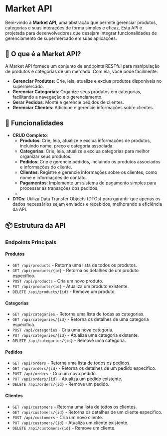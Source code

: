 # Market API

Bem-vindo à **Market API**, uma abstração que permite gerenciar produtos, categorias e suas interações de forma simples e eficaz. Esta API é projetada para desenvolvedores que desejam integrar funcionalidades de gerenciamento de supermercado em suas aplicações.

## 🛒 O que é a Market API?

A Market API fornece um conjunto de endpoints RESTful para manipulação de produtos e categorias de um mercado. Com ela, você pode facilmente:

- **Gerenciar Produtos**: Crie, leia, atualize e exclua produtos disponíveis no supermercado.
- **Gerenciar Categorias**: Organize seus produtos em categorias, facilitando a navegação e o gerenciamento.
- **Gerar Pedidos**: Monte e gerencie pedidos de clientes.
- **Gerenciar Clientes**: Adicione e gerencie informações sobre clientes.

## 🚀 Funcionalidades

- **CRUD Completo**:
  - **Produtos**: Crie, leia, atualize e exclua informações de produtos, incluindo nome, preço e categoria associada.
  - **Categorias**: Crie, leia, atualize e exclua categorias para melhor organizar seus produtos.
  - **Pedidos**: Crie e gerencie pedidos, incluindo os produtos associados e informações do cliente.
  - **Clientes**: Registre e gerencie informações sobre os clientes, como nome e informações de contato.
  - **Pagamentos**: Implemente um sistema de pagamento simples para processar as transações dos pedidos.
  - 
- **DTOs**: Utiliza Data Transfer Objects (DTOs) para garantir que apenas os dados necessários sejam enviados e recebidos, melhorando a eficiência da API.

## 📦 Estrutura da API

### Endpoints Principais

#### Produtos
- `GET /api/products` - Retorna uma lista de todos os produtos.
- `GET /api/products/{id}` - Retorna os detalhes de um produto específico.
- `POST /api/products` - Cria um novo produto.
- `PUT /api/products/{id}` - Atualiza um produto existente.
- `DELETE /api/products/{id}` - Remove um produto.

#### Categorias
- `GET /api/categories` - Retorna uma lista de todas as categorias.
- `GET /api/categories/{id}` - Retorna os detalhes de uma categoria específica.
- `POST /api/categories` - Cria uma nova categoria.
- `PUT /api/categories/{id}` - Atualiza uma categoria existente.
- `DELETE /api/categories/{id}` - Remove uma categoria.

#### Pedidos
- `GET /api/orders` - Retorna uma lista de todos os pedidos.
- `GET /api/orders/{id}` - Retorna os detalhes de um pedido específico.
- `POST /api/orders` - Cria um novo pedido.
- `PUT /api/orders/{id}` - Atualiza um pedido existente.
- `DELETE /api/orders/{id}` - Remove um pedido.

#### Clientes
- `GET /api/customers` - Retorna uma lista de todos os clientes.
- `GET /api/customers/{id}` - Retorna os detalhes de um cliente específico.
- `POST /api/customers` - Cria um novo cliente.
- `PUT /api/customers/{id}` - Atualiza um cliente existente.
- `DELETE /api/customers/{id}` - Remove um cliente.

